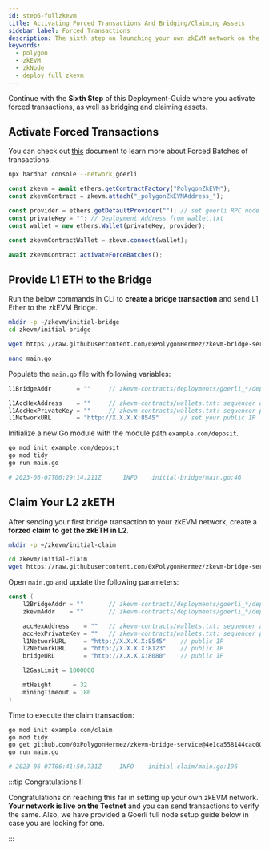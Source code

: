 ```yaml
---
id: step6-fullzkevm
title: Activating Forced Transactions And Bridging/Claiming Assets
sidebar_label: Forced Transactions
description: The sixth step on launching your own zkEVM network on the Goerli testnet.
keywords:
  - polygon
  - zkEVM
  - zkNode
  - deploy full zkevm
---
```


Continue with the **Sixth Step** of this Deployment-Guide where you activate forced transactions, as well as bridging and claiming assets.

## Activate Forced Transactions

You can check out [this](/zkevm/protocol/sequencer-resistance.md) document to learn more about Forced Batches of transactions.

```bash
npx hardhat console --network goerli
```

```js
const zkevm = await ethers.getContractFactory("PolygonZkEVM");
const zkevmContract = zkevm.attach("_polygonZkEVMAddress_");

const provider = ethers.getDefaultProvider(""); // set goerli RPC node
const privateKey = ""; // Deployment Address from wallet.txt
const wallet = new ethers.Wallet(privateKey, provider);

const zkevmContractWallet = zkevm.connect(wallet);

await zkevmContract.activateForceBatches();
```

## Provide L1 ETH to the Bridge

Run the below commands in CLI to **create a bridge transaction** and send L1 Ether to the zkEVM Bridge.

```bash
mkdir -p ~/zkevm/initial-bridge
cd zkevm/initial-bridge

wget https://raw.githubusercontent.com/0xPolygonHermez/zkevm-bridge-service/develop/test/scripts/deposit/main.go

nano main.go
```

Populate the `main.go` file with following variables:

```go
l1BridgeAddr       = ""     // zkevm-contracts/deployments/goerli_*/deploy_output.json: polygonZkEVMBridgeAddress

l1AccHexAddress    = ""     // zkevm-contracts/wallets.txt: sequencer address
l1AccHexPrivateKey = ""     // zkevm-contracts/wallets.txt: sequencer prvkey
l1NetworkURL       = "http://X.X.X.X:8545"      // set your public IP
```

Initialize a new Go module with the module path `example.com/deposit`.

```bash
go mod init example.com/deposit
go mod tidy
go run main.go

# 2023-06-07T06:29:14.211Z      INFO    initial-bridge/main.go:46       Success!        {"pid": 776268, "version": "v0.1.0"}
```

## Claim Your L2 zkETH

After sending your first bridge transaction to your zkEVM network, create a **forzed claim to get the zkETH in L2**.

```bash
mkdir -p ~/zkevm/initial-claim

cd zkevm/initial-claim
wget https://raw.githubusercontent.com/0xPolygonHermez/zkevm-bridge-service/develop/test/scripts/initialClaim/main.go
```

Open `main.go` and update the following parameters:

```go
const (
    l2BridgeAddr = ""       // zkevm-contracts/deployments/goerli_*/deploy_output.json: polygonZkEVMBridgeAddress
    zkevmAddr    = ""       // zkevm-contracts/deployments/goerli_*/deploy_output.json: polygonZkEVMAddress

    accHexAddress    = ""   // zkevm-contracts/wallets.txt: sequencer address
    accHexPrivateKey = ""   // zkevm-contracts/wallets.txt: sequencer prvkey
    l1NetworkURL     = "http://X.X.X.X:8545"    // public IP
    l2NetworkURL     = "http://X.X.X.X:8123"    // public IP
    bridgeURL        = "http://X.X.X.X:8080"    // public IP

    l2GasLimit = 1000000

    mtHeight      = 32
    miningTimeout = 180
)
```

Time to execute the claim transaction:

```bash
go mod init example.com/claim
go mod tidy
go get github.com/0xPolygonHermez/zkevm-bridge-service@4e1ca558144cac00fe0762329aaf7b3e9482b57a
go run main.go

# 2023-06-07T06:41:50.731Z     INFO    initial-claim/main.go:196       Success!!!!     {"pid": 783804, "version": "v0.1.0"}
```

:::tip Congratulations !!

Congratulations on reaching this far in setting up your own zkEVM network. **Your network is live on the Testnet** and you can send transactions to verify the same. Also, we have provided a Goerli full node setup guide below in case you are looking for one.

:::
